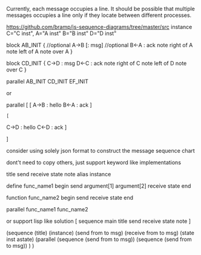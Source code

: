 Currently, each message occupies a line. It should be possible that multiple messages occupies a line only if they locate between different processes. 

https://github.com/bramp/js-sequence-diagrams/tree/master/src
instance C="C inst", A="A inst" B="B inst" D="D inst"

block AB_INIT { //optional 
A->B [: msg] //optional 
B<-A : ack
note right of A
note left of A
note over A
}

block CD_INIT {
	C->D : msg
	D<-C : ack
	note right of C
	note left of D
	note over C
}

parallel AB_INIT CD_INIT EF_INIT

or

parallel [
	[
A->B : hello 
B<-A : ack
	]

	[
C->D : hello 
C<-D : ack
	]

]

consider using solely  json format to construct the message sequence chart 


dont't need to copy others, just support keyword like implementations

title 
send
receive
state 
note
alias
instance


define func_name1
begin
	send argument[1] argument[2]
	receive
	state 
end 

function func_name2
begin
	send
	receive
	state 
end

parallel func_name1 func_name2

or support lisp like solution
[
sequence main
title 
send
receive
state 
note
]

(sequence
(title)
(instance)
(send from to msg)
(receive from to msg)
(state inst astate)
(parallel 
(sequence (send from to msg))
(sequence (send from to msg))
)
)
